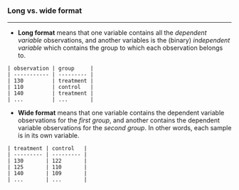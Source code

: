 ### Long vs. wide format

***

- **Long format** means that one variable contains all the _dependent variable_
observations, and another variables is the (binary) _independent variable_ which
contains the group to which each observation belongs to.

```
| observation | group     |
| ----------- | --------- |
| 130         | treatment |
| 110         | control   |
| 140         | treatment |
| ...         | ...       |
```

- **Wide format** means that one variable contains the dependent variable
observations for the _first group_, and another contains the dependent variable
observations for the _second group_. In other words, each sample is in its own
variable.

```
| treatment | control   |
| --------- | --------- |
| 130       | 122       |
| 125       | 110       |
| 140       | 109       |
| ...       | ...       |
```